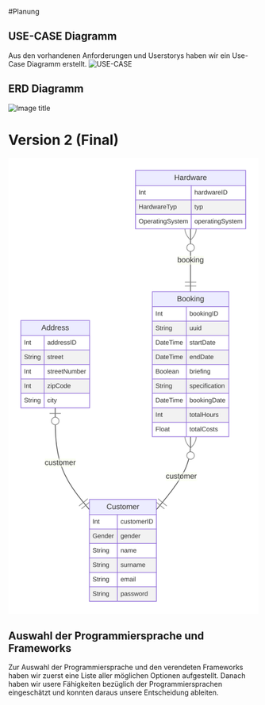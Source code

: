 #Planung

## USE-CASE Diagramm

Aus den vorhandenen Anforderungen und Userstorys haben wir ein Use-Case Diagramm erstellt.
![USE-CASE](https://github.com/gz-bad-erzland-p2/Dokumentation/raw/master/docs/assets/img/UseCase01.png)

## ERD Diagramm

![Image title](https://github.com/gz-bad-erzland-p2/Dokumentation/blob/master/docs/assets/img/ERD.png?raw=true)

# Version 2 (Final)
![](../../assets/svg/prisma-erd.svg)

## Auswahl der Programmiersprache und Frameworks

Zur Auswahl der Programmiersprache und den verendeten Frameworks haben wir zuerst eine Liste aller möglichen Optionen aufgestellt.
Danach haben wir usere Fähigkeiten bezüglich der Programmiersprachen eingeschätzt und konnten daraus unsere Entscheidung ableiten.

[^1]: https://github.com/gz-bad-erzland-p2/Dokumentation/raw/master/docs/assets/img/UseCase01.png (27.02.2023)

